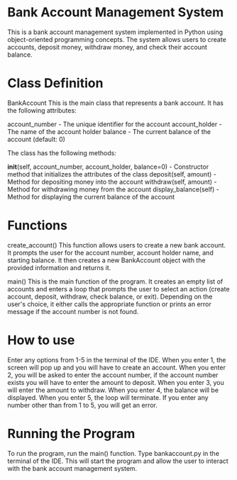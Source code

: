 # Bank Account Management System
This is a bank account management system implemented in Python using object-oriented programming concepts. The system allows users to create accounts, deposit money, withdraw money, and check their account balance.

# Class Definition
BankAccount
This is the main class that represents a bank account. It has the following attributes:

account_number - The unique identifier for the account
account_holder - The name of the account holder
balance - The current balance of the account (default: 0)

The class has the following methods:

__init__(self, account_number, account_holder, balance=0) - Constructor method that initializes the attributes of the class
deposit(self, amount) - Method for depositing money into the account
withdraw(self, amount) - Method for withdrawing money from the account
display_balance(self) - Method for displaying the current balance of the account

# Functions
create_account()
This function allows users to create a new bank account. It prompts the user for the account number, account holder name, and starting balance. It then creates a new BankAccount object with the provided information and returns it.

main()
This is the main function of the program. It creates an empty list of accounts and enters a loop that prompts the user to select an action (create account, deposit, withdraw, check balance, or exit). Depending on the user's choice, it either calls the appropriate function or prints an error message if the account number is not found.

# How to use
Enter any options from 1-5 in the terminal of the IDE.
When you enter 1, the screen will pop up and you will have to create an account.
When you enter 2, you will be asked to enter the account number, if the account number exists you will have to enter the amount to deposit.
When you enter 3, you will enter the amount to withdraw.
When you enter 4, the balance will be displayed.
When you enter 5, the loop will terminate.
If you enter any number other than from 1 to 5, you will get an error.

# Running the Program
To run the program,  run the main() function. Type bankaccount.py in the terminal of the IDE. This will start the program and allow the user to interact with the bank account management system.
